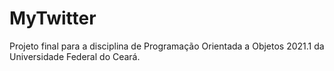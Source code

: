 # MyTwitter
Projeto final para a disciplina de Programação Orientada a Objetos 2021.1 da Universidade Federal do Ceará.